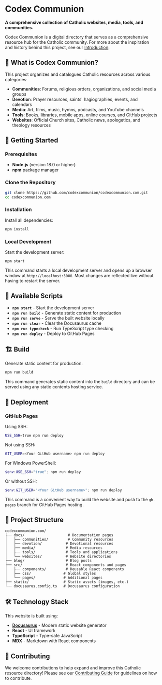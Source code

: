 # Codex Communion

**A comprehensive collection of Catholic websites, media, tools, and communities.**

Codex Communion is a digital directory that serves as a comprehensive resource hub for the Catholic community. For more about the inspiration and history behind this project, see our [Introduction](docs/intro.md).

## 🌟 What is Codex Communion?

This project organizes and catalogues Catholic resources across various categories:

- **Communities**: Forums, religious orders, organizations, and social media groups
- **Devotion**: Prayer resources, saints' hagiographies, events, and calendars  
- **Media**: Art, films, music, hymns, podcasts, and YouTube channels
- **Tools**: Books, libraries, mobile apps, online courses, and GitHub projects
- **Websites**: Official Church sites, Catholic news, apologetics, and theology resources

## 🚀 Getting Started

### Prerequisites

- **Node.js** (version 18.0 or higher)
- **npm** package manager

### Clone the Repository

```bash
git clone https://github.com/codexcommunion/codexcommunion.com.git
cd codexcommunion.com
```

### Installation

Install all dependencies:

```bash
npm install
```

### Local Development

Start the development server:

```bash
npm start
```

This command starts a local development server and opens up a browser window at `http://localhost:3000`. Most changes are reflected live without having to restart the server.

## 🔧 Available Scripts

- **`npm start`** - Start the development server
- **`npm run build`** - Generate static content for production
- **`npm run serve`** - Serve the built website locally
- **`npm run clear`** - Clear the Docusaurus cache
- **`npm run typecheck`** - Run TypeScript type checking
- **`npm run deploy`** - Deploy to GitHub Pages

## 🏗️ Build

Generate static content for production:

```bash
npm run build
```

This command generates static content into the `build` directory and can be served using any static contents hosting service.

## 🚀 Deployment

### GitHub Pages

Using SSH:

```bash
USE_SSH=true npm run deploy
```

Not using SSH:

```bash
GIT_USER=<Your GitHub username> npm run deploy
```

For Windows PowerShell:

```powershell
$env:USE_SSH="true"; npm run deploy
```

Or without SSH:

```powershell
$env:GIT_USER="<Your GitHub username>"; npm run deploy
```

This command is a convenient way to build the website and push to the `gh-pages` branch for GitHub Pages hosting.

## 📁 Project Structure

```
codexcommunion.com/
├── docs/                    # Documentation pages
│   ├── communities/         # Community resources
│   ├── devotion/           # Devotional resources
│   ├── media/              # Media resources
│   ├── tools/              # Tools and applications
│   └── websites/           # Website directories
├── blog/                   # Blog posts
├── src/                    # React components and pages
│   ├── components/         # Reusable React components
│   ├── css/               # Global styles
│   └── pages/             # Additional pages
├── static/                # Static assets (images, etc.)
└── docusaurus.config.ts   # Docusaurus configuration
```

## 🛠️ Technology Stack

This website is built using:

- **[Docusaurus](https://docusaurus.io/)** - Modern static website generator
- **React** - UI framework
- **TypeScript** - Type-safe JavaScript
- **MDX** - Markdown with React components

## 🤝 Contributing

We welcome contributions to help expand and improve this Catholic resource directory! Please see our [Contributing Guide](docs/contributing.md) for guidelines on how to contribute.

